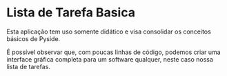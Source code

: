 # Lista de Tarefa Basica

Esta aplicação tem uso somente didático e visa consolidar os conceitos básicos de Pyside.

É possível observar que, com poucas linhas de código, podemos criar uma interface gráfica completa para um software qualquer, neste caso nossa lista de tarefas.